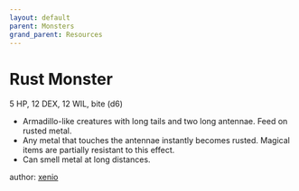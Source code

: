 ```yaml
---
layout: default
parent: Monsters
grand_parent: Resources
---
```


# Rust Monster
5 HP, 12 DEX, 12 WIL, bite (d6)
- Armadillo-like creatures with long tails and two long antennae. Feed on rusted metal.
- Any metal that touches the antennae instantly becomes rusted. Magical items are partially resistant to this effect.
- Can smell metal at long distances.

author: [xenio](https://xenioinabottle.blogspot.com)
